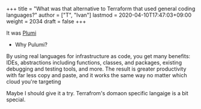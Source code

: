 +++
title = "What was that alternative to Terraform that used general coding languages?"
author = ["T", "Ivan"]
lastmod = 2020-04-10T17:47:03+09:00
weight = 2034
draft = false
+++

It was [Plumi](https://www.pulumi.com/docs/index.html)

-   Why Pulumi?

By using real languages for infrastructure as code, you get many
benefits: IDEs, abstractions including functions, classes, and
packages, existing debugging and testing tools, and more. The
result is greater productivity with far less copy and paste, and it
works the same way no matter which cloud you're targeting

Maybe I should give it a try. Terrafrom's domaon specific langaige
is a bit special.

